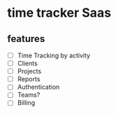 # time tracker Saas

## features

- [ ] Time Tracking by activity
- [ ] Clients
- [ ] Projects
- [ ] Reports
- [ ] Authentication
- [ ] Teams?
- [ ] Billing

